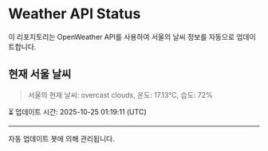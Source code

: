 
# Weather API Status

이 리포지토리는 OpenWeather API를 사용하여 서울의 날씨 정보를 자동으로 업데이트합니다.

## 현재 서울 날씨
> 서울의 현재 날씨: overcast clouds, 온도: 17.13°C, 습도: 72%

⏳ 업데이트 시간: 2025-10-25 01:19:11 (UTC)

---
자동 업데이트 봇에 의해 관리됩니다.
